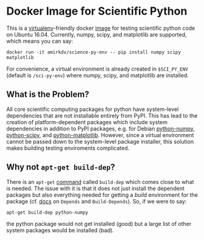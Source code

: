 Docker Image for Scientific Python
==================================

This is a [virtualenv](http://docs.python-guide.org/en/latest/dev/virtualenvs/)-friendly docker [image](https://hub.docker.com/r/amirkdv/science-py-env/) for testing scientific python code on Ubuntu 16.04. Currently, numpy, scipy, and matplotlib are supported, which means you can say:

```
docker run -it amirkdv/science-py-env -- pip install numpy scipy matplotlib
```

For convenience, a virtual environment is already created in `$SCI_PY_ENV` (default is `/sci-py-env`) where numpy, scipy, and matplotlib are installed.

What is the Problem?
--------------------

All core scientific computing packages for python have system-level dependencies that are not installable entirely from PyPI. This has lead to the creation of platform-dependent packages which include system dependencies in addition to PyPI packages, e.g. for Debian [python-numpy](https://packages.debian.org/python-numpy), [python-scipy](https://packages.debian.org/python-scipy), and [python-matplotlib](https://packages.debian.org/python-matplotlib).  However, since a virtual environment cannot be passed down to the system-level package installer, this solution makes building testing enviroments complicated.

Why not `apt-get build-dep`?
----------------------------

There is an `apt-get` [command](http://linux.die.net/man/8/apt-get) called `build-dep` which comes close to what is needed. The issue with it is that it does not just install the dependent packages but also everything needed for getting a *build* environment for the package (cf.  [docs](https://www.debian.org/doc/debian-policy/ch-relationships.html) on `Depends` and `Build-Depends`). So, if we were to say:

```
apt-get build-dep python-numpy
```

the python package would not get installed (good) but a large list of other system packages would be installed (bad).
